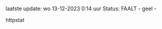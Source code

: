 laatste update: 
wo 13-12-2023  0:14   uur 
Status: FAALT - geel - 
<div class="service Y">httpstat</div>
